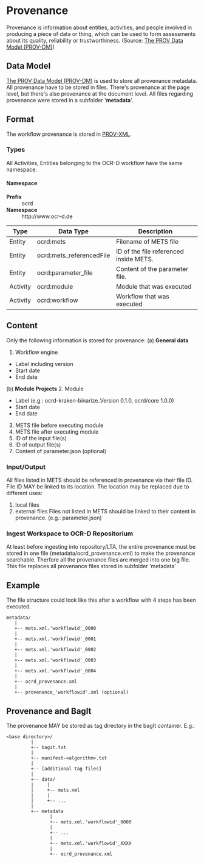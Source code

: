 # Provenance
Provenance is information about entities, activities, and people involved in producing a piece of data or thing, which can be used to form assessments about its quality, reliability or trustworthiness. (Source: [The PROV Data Model (PROV-DM)](https://www.w3.org/TR/prov-dm/))

## Data Model
[The PROV Data Model (PROV-DM)](https://www.w3.org/TR/prov-dm/) is used to store all provenance metadata.
All provenance have to be stored in files. 
There's provenance at the page level, but there's also provenance at the document level.
All files regarding provenance were stored in a subfolder '**metadata**'.

## Format
The workflow provenance is stored in [PROV-XML](https://www.w3.org/TR/prov-xml/). 

### Types
All Activities, Entities belonging to the OCR-D workflow have the same namespace.
#### Namespace
<dl>
  <dt><strong>Prefix</strong></dt>
  <dd>ocrd</dd>
  <dt><strong>Namespace</strong></dt>
  <dd>http://www.ocr-d.de</dd>
</dl>

Type | Data Type | Description
-------- | -------- | --------
Entity   | ocrd:mets | Filename  of METS file
Entity   | ocrd:mets_referencedFile | ID of the file referenced inside METS. 
Entity   | ocrd:parameter_file   | Content of the parameter file.
Activity   | ocrd:module | Module that was executed 
Activity   | ocrd:workflow | Workflow that was executed


## Content 
Only the following information is stored for provenance:
(a) **General data**
1. Workflow engine 
  - Label including version
  - Start date
  - End date

(b) **Module Projects**
2. Module 
  - Label (e.g.: ocrd-kraken-binarize_Version 0.1.0, ocrd/core 1.0.0)
  - Start date
  - End date
3. METS file before executing module
4. METS file after executing module
5. ID of the input file(s)
6. ID of output file(s)
7. Content of parameter.json (optional)

### Input/Output
All files listed in METS should be referenced in provenance via their file ID.
File ID MAY be linked to its location. The location may be replaced due to 
different uses:
1. local files
2. external files
Files not listed in METS should be linked to their content in provenance. (e.g.: parameter.json)

### Ingest Workspace to OCR-D Repositorium
At least before ingesting into repository/LTA, the entire provenance must be stored in one file (metadata/ocrd_provenance.xml) to make the provenance searchable.
Therfore all the provenance files are merged into one big file.
This file replaces all provenance files stored in subfolder 'metadata'

## Example
The file structure could look like this after a workflow with 4 steps has been executed.
```
metadata/
   |
   +-- mets.xml.'workflowid'_0000
   |
   +-- mets.xml.'workflowid'_0001
   |
   +-- mets.xml.'workflowid'_0002
   |
   +-- mets.xml.'workflowid'_0003
   |
   +-- mets.xml.'workflowid'_0004
   |
   +-- ocrd_provenance.xml
   |
   +-- provenance_'workflowid'.xml (optional)
```

## Provenance and BagIt
The provenance MAY be stored as tag directory in the bagIt container.
E.g.:
```
<base directory>/
         |
         +-- bagit.txt
         |
         +-- manifest-<algorithm>.txt
         |
         +-- [additional tag files]
         |
         +-- data/
         |     |
         |     +-- mets.xml
         |     |
         |     +-- ...
         |
         +-- metadata
                |
                +-- mets.xml.'workflowid'_0000
                |
                +-- ...
                |
                +-- mets.xml.'workflowid'_XXXX
                |
                +-- ocrd_provenance.xml

```

